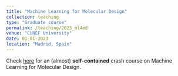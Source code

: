 ```yaml
---
title: "Machine Learning for Molecular Design"
collection: teaching
type: "Graduate course"
permalink: /teaching/2023_ml4md
venue: "CUNEF University"
date: 01-01-2023
location: "Madrid, Spain"
---
```


Check [here](https://roinaveiro.github.io/ml4md-course/) for an (almost) **self-contained** crash course on Machine Learning for Molecular Design.
